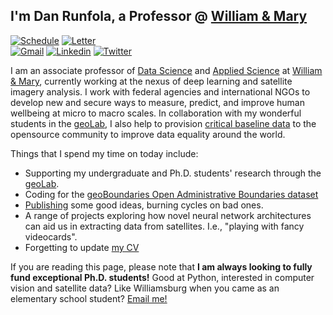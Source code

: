 ## I'm Dan Runfola, a Professor @ [William & Mary](https://geolab.wm.edu)
[![Schedule](https://img.shields.io/badge/-Schedule%20Meeting-orange?style=for-the-badge&logo=google-calendar&logoColor=white)](https://outlook.office.com/bookwithme/user/eb60098c51044946b51b16c29b58ccef@wm.edu/meetingtype/J2CW-VlKaEqKF-ekmFJyFQ2?anonymous&ep=owaSlotsCopyLink)
[![Letter](https://img.shields.io/badge/-Request%20Reference-lightblue?style=for-the-badge&logo=chainlink)](https://forms.gle/tSSyiHnx6p3ZUvZi7)
<br />
[![Gmail](https://img.shields.io/badge/-danr@wm.edu-c14438?style=for-the-badge&logo=Gmail&logoColor=white)](mailto:danr@wm.edu "Connect via Email")
[![Linkedin](https://img.shields.io/badge/-Dan%20Runfola-0072b1?style=for-the-badge&logo=Linkedin&logoColor=white)](https://www.linkedin.com/in/geogdan/ "Connect on LinkedIn")
[![Twitter](https://img.shields.io/badge/-@geogdan-00acee?style=for-the-badge&logo=Twitter&logoColor=white)](https://twitter.com/intent/follow?screen_name=geogdan "Follow on Twitter")


I am an associate professor of [Data Science](https://ds.wm.edu) and [Applied Science](https://as.wm.edu) at [William & Mary](https://www.wm.edu), currently working at the nexus of deep learning and satellite imagery analysis. I work with federal agencies and international NGOs to develop new and secure ways to measure, predict, and improve human wellbeing at micro to macro scales. In collaboration with my wonderful students in the [geoLab](https://geolab.wm.edu), I also help to provision [critical baseline data](https://www.geoboundaries.org) to the opensource community to improve data equality around the world.

Things that I spend my time on today include:
- Supporting my undergraduate and Ph.D. students' research through the [geoLab](https://geolab.wm.edu).
- Coding for the [geoBoundaries Open Administrative Boundaries dataset](https://www.geoboundaries.org)  
- [Publishing](https://scholar.google.com/citations?user=lqrZ5MoAAAAJ&hl=en) some good ideas, burning cycles on bad ones.
- A range of projects exploring how novel neural network architectures can aid us in extracting data from satellites.  I.e., "playing with fancy videocards".
- Forgetting to update [my CV](https://docs.google.com/document/d/1MrGmk4xVmgiUX276a2sCRTzo-x4Iy1izMV_pr_B61YU/edit?usp=sharing)

If you are reading this page, please note that **I am always looking to fully fund exceptional Ph.D. students!**  Good at Python, interested in computer vision and satellite data?  Like Williamsburg when you came as an elementary school student?  [Email me!](mailto:danr@wm.edu)
<!---
<a href="">
 <img align="left" src="https://github-readme-stats.vercel.app/api/top-langs/?username=DanRunfola&layout=compact">
 </a>
<a href="">
<img align="left" src="https://github-readme-stats.vercel.app/api?username=DanRunfola&show_icons=true&bg_color=FFFFFF&layout=compact&count_private=true&hide_rank=true&hide_title=true&hide_border=true&hide=stars">
</a>
--->
